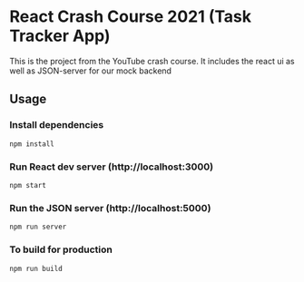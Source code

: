 # React Crash Course 2021 (Task Tracker App)

This is the project from the YouTube crash course. It includes the react ui as well as JSON-server for our mock backend

## Usage

### Install dependencies

```
npm install
```

### Run React dev server (http://localhost:3000)

```
npm start
```

### Run the JSON server (http://localhost:5000)

```
npm run server
```

### To build for production

```
npm run build
```
